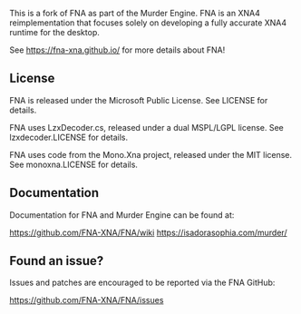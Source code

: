 This is a fork of FNA as part of the Murder Engine. FNA is an XNA4 reimplementation that focuses solely on developing a fully accurate XNA4 runtime for the desktop.

See https://fna-xna.github.io/ for more details about FNA! 

License
-------
FNA is released under the Microsoft Public License. See LICENSE for details.

FNA uses LzxDecoder.cs, released under a dual MSPL/LGPL license.
See lzxdecoder.LICENSE for details.

FNA uses code from the Mono.Xna project, released under the MIT license.
See monoxna.LICENSE for details.

Documentation
-------------
Documentation for FNA and Murder Engine can be found at:

https://github.com/FNA-XNA/FNA/wiki
https://isadorasophia.com/murder/

Found an issue?
---------------
Issues and patches are encouraged to be reported via the FNA GitHub:

https://github.com/FNA-XNA/FNA/issues
